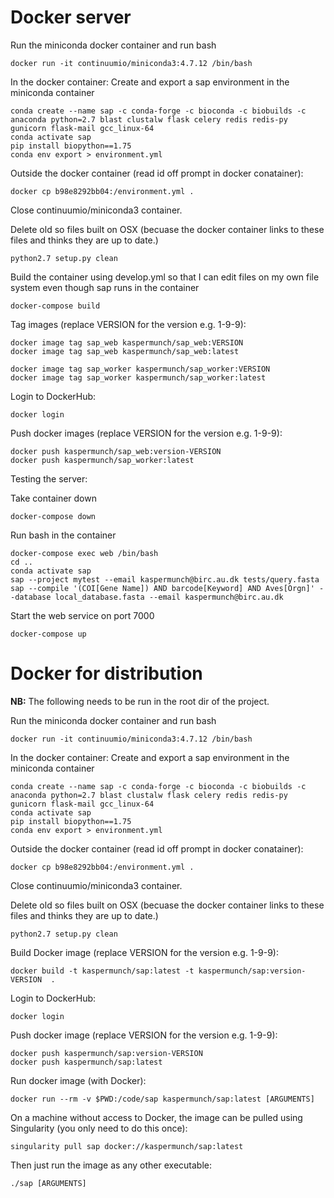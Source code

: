 

# Docker server

Run the miniconda docker container and run bash

    docker run -it continuumio/miniconda3:4.7.12 /bin/bash

In the docker container: Create and export a sap environment in the miniconda container

    conda create --name sap -c conda-forge -c bioconda -c biobuilds -c anaconda python=2.7 blast clustalw flask celery redis redis-py gunicorn flask-mail gcc_linux-64
    conda activate sap
    pip install biopython==1.75
    conda env export > environment.yml

Outside the docker container (read id off prompt in docker conatainer):

    docker cp b98e8292bb04:/environment.yml .

Close continuumio/miniconda3 container.

Delete old so files built on OSX (becuase the docker container links to these files and thinks they are up to date.)

    python2.7 setup.py clean

Build the container using develop.yml so that I can edit files on my own file system even though sap runs in the container

    docker-compose build

Tag images (replace VERSION for the version e.g. 1-9-9):

    docker image tag sap_web kaspermunch/sap_web:VERSION
    docker image tag sap_web kaspermunch/sap_web:latest

    docker image tag sap_worker kaspermunch/sap_worker:VERSION
    docker image tag sap_worker kaspermunch/sap_worker:latest

Login to DockerHub:

    docker login

Push docker images (replace VERSION for the version e.g. 1-9-9):

    docker push kaspermunch/sap_web:version-VERSION
    docker push kaspermunch/sap_worker:latest

Testing the server:

Take container down

    docker-compose down

Run bash in the container

    docker-compose exec web /bin/bash
    cd ..
    conda activate sap
    sap --project mytest --email kaspermunch@birc.au.dk tests/query.fasta
    sap --compile '(COI[Gene Name]) AND barcode[Keyword] AND Aves[Orgn]' --database local_database.fasta --email kaspermunch@birc.au.dk

Start the web service on port 7000

    docker-compose up

# Docker for distribution

**NB:** The following needs to be run in the root dir of the project.

Run the miniconda docker container and run bash

    docker run -it continuumio/miniconda3:4.7.12 /bin/bash

In the docker container: Create and export a sap environment in the miniconda container

    conda create --name sap -c conda-forge -c bioconda -c biobuilds -c anaconda python=2.7 blast clustalw flask celery redis redis-py gunicorn flask-mail gcc_linux-64
    conda activate sap
    pip install biopython==1.75
    conda env export > environment.yml

Outside the docker container (read id off prompt in docker conatainer):

    docker cp b98e8292bb04:/environment.yml .

Close continuumio/miniconda3 container.

Delete old so files built on OSX (becuase the docker container links to these files and thinks they are up to date.)

    python2.7 setup.py clean

Build Docker image (replace VERSION for the version e.g. 1-9-9):

    docker build -t kaspermunch/sap:latest -t kaspermunch/sap:version-VERSION  .

Login to DockerHub:

    docker login

Push docker image (replace VERSION for the version e.g. 1-9-9):

    docker push kaspermunch/sap:version-VERSION
    docker push kaspermunch/sap:latest

Run docker image (with Docker):

    docker run --rm -v $PWD:/code/sap kaspermunch/sap:latest [ARGUMENTS]

On a machine without access to Docker, the image can be pulled using Singularity (you only need to do this once):

    singularity pull sap docker://kaspermunch/sap:latest

Then just run the image as any other executable:

    ./sap [ARGUMENTS]